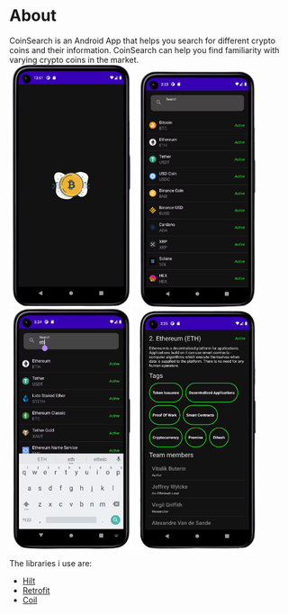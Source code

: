 <h1>About</h1>
CoinSearch is an Android App that helps you search for different crypto coins and their information. CoinSearch can help you find familiarity with varying crypto coins in the market.

<br>

<div style="display:inline-block">
  
<img src="mockups/crypto-sc-4-removebg-preview.png" width="220">
  
<img src="mockups/crypto-sc-1-removebg-preview.png" width="220">

<img src="mockups/crypto-sc-2-removebg-preview.png" width="220">

<img src="mockups/crypto-sc-3-removebg-preview.png" width="220">
  


</div>


The libraries i use are: 
- [Hilt](https://dagger.dev/hilt/)
- [Retrofit](https://square.github.io/retrofit/)
- [Coil](https://coil-kt.github.io/coil/getting_started/)
